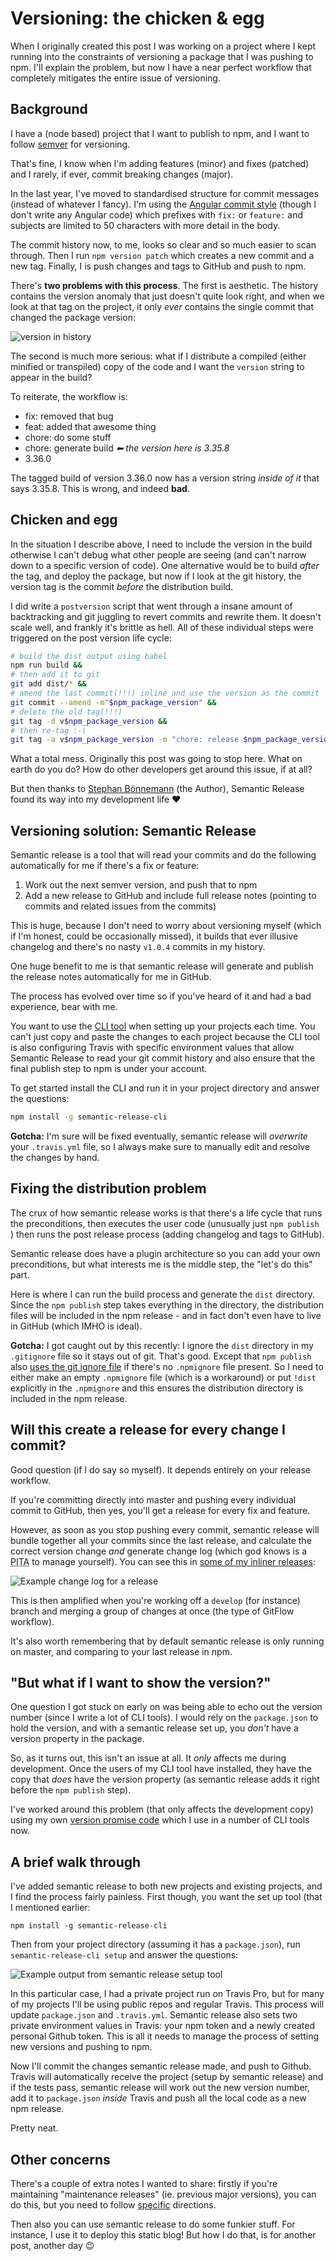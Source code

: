 # Versioning: the chicken & egg

When I originally created this post I was working on a project where I kept running into the constraints of versioning a package that I was pushing to npm. I'll explain the problem, but now I have a near perfect workflow that completely mitigates the entire issue of versioning.

<!--more-->


## Background

I have a (node based) project that I want to publish to npm, and I want to follow [semver](http://semver.io/) for versioning.

That's fine, I know when I'm adding features (minor) and fixes (patched) and I rarely, if ever, commit breaking changes (major).

In the last year, I've moved to standardised structure for commit messages (instead of whatever I fancy). I'm using the [Angular commit style](https://github.com/angular/angular.js/blob/5afd54514d670d13783f51926d827c34223bb505/CONTRIBUTING.md#commit) (though I don't write any Angular code) which prefixes with `fix:` or `feature:` and subjects are limited to 50 characters with more detail in the body.

The commit history now, to me, looks so clear and so much easier to scan through. Then I run `npm version patch` which creates a new commit and a new tag. Finally, I is push changes and tags to GitHub and push to npm.

There's **two problems with this process**. The first is aesthetic. The history contains the version anomaly that just doesn't quite look right, and when we look at that tag on the project, it only *ever* contains the single commit that changed the package version:

![version in history](/images/version-in-history.png)

The second is much more serious: what if I distribute a compiled (either minified or transpiled) copy of the code and I want the `version` string to appear in the build?

To reiterate, the workflow is:

- fix: removed that bug
- feat: added that awesome thing
- chore: do some stuff
- chore: generate build *⬅ the version here is 3.35.8*
- 3.36.0

The tagged build of version 3.36.0 now has a version string *inside of it* that says 3.35.8. This is wrong, and indeed **bad**.

## Chicken and egg

In the situation I describe above, I need to include the version in the build otherwise I can't debug what other people are seeing (and can't narrow down to a specific version of code). One alternative would be to build *after* the tag, and deploy the package, but now if I look at the git history, the version tag is the commit *before* the distribution build.

I did write a `postversion` script that went through a insane amount of backtracking and git juggling to revert commits and rewrite them. It doesn't scale well, and frankly it's brittle as hell. All of these individual steps were triggered on the post version life cycle:

```bash
# build the dist output using babel
npm run build &&
# then add it to git
git add dist/* &&
# amend the last commit(!!!) inline and use the version as the commit
git commit --amend -m"$npm_package_version" &&
# delete the old tag(!!!)
git tag -d v$npm_package_version &&
# then re-tag :-\
git tag -a v$npm_package_version -m "chore: release $npm_package_version"
```

What a total mess. Originally this post was going to stop here. What on earth do you do? How do other developers get around this issue, if at all?

But then thanks to [Stephan Bönnemann](https://github.com/boennemann) (the Author), Semantic Release found its way into my development life ❤

## Versioning solution: Semantic Release

Semantic release is a tool that will read your commits and do the following automatically for me if there's a fix or feature:

1. Work out the next semver version, and push that to npm
2. Add a new release to GitHub and include full release notes (pointing to commits and related issues from the commits)

This is huge, because I don't need to worry about versioning myself (which if I'm honest, could be occasionally missed), it builds that ever illusive changelog and there's no nasty `v1.0.4` commits in my history.

One huge benefit to me is that semantic release will generate and publish the release notes automatically for me in GitHub.

The process has evolved over time so if you've heard of it and had a bad experience, bear with me.

You want to use the [CLI tool](https://github.com/semantic-release/cli) when setting up your projects each time. You can't just copy and paste the changes to each project because the CLI tool is also configuring Travis with specific environment values that allow Semantic Release to read your git commit history and also ensure that the final publish step to npm is under your account.

To get started install the CLI and run it in your project directory and answer the questions:

```bash
npm install -g semantic-release-cli
```

**Gotcha:** I'm sure will be fixed eventually, semantic release will *overwrite* your `.travis.yml` file, so I always make sure to manually edit and resolve the changes by hand.

## Fixing the distribution problem

The crux of how semantic release works is that there's a life cycle that runs the preconditions, then executes the user code (unusually just `npm publish `) then runs the post release process (adding changelog and tags to GitHub).

Semantic release does have a plugin architecture so you can add your own preconditions, but what interests me is the middle step, the "let's do this" part.

Here is where I can run the build process and generate the `dist` directory. Since the `npm publish` step takes everything in the directory, the distribution files will be included in the npm release - and in fact don't even have to live in GitHub (which IMHO is ideal).

**Gotcha:** I got caught out by this recently: I ignore the `dist` directory in my `.gitignore` file so it stays out of git. That's good. Except that `npm publish` also [uses the git ignore file](https://docs.npmjs.com/misc/developers#keeping-files-out-of-your-package) if there's no `.npmignore` file present. So I need to either make an empty `.npmignore` file (which is a workaround) or put `!dist` explicitly in the `.npmignore` and this ensures the distribution directory is included in the npm release.

## Will this create a release for every change I commit?

Good question (if I do say so myself). It depends entirely on your release workflow.

If you're committing directly into master and pushing every individual commit to GitHub, then yes, you'll get a release for every fix and feature.

However, as soon as you stop pushing every commit, semantic release will bundle together all your commits since the last release, and calculate the correct version change *and* generate  change log (which god knows is a <abbr title="pain in the proverbial posterior">PITA</abbr> to manage yourself). You can see this in [some of my inliner releases](https://github.com/remy/inliner/releases/tag/v1.9.0):

![Example change log for a release](/images/github-release.gif)

This is then amplified when you're working off a `develop` (for instance) branch and merging a group of changes at once (the type of GitFlow workflow).

It's also worth remembering that by default semantic release is only running on master, and comparing to your last release in npm.

## "But what if I want to show the version?"

One question I got stuck on early on was being able to echo out the version number (since I write a lot of CLI tools). I would rely on the `package.json` to hold the version, and with a semantic release set up, you *don't* have a version property in the package.

So, as it turns out, this isn't an issue at all. It *only* affects me during development. Once the users of my CLI tool have installed, they have the copy that *does* have the version property (as semantic release adds it right before the `npm publish` step).

I've worked around this problem (that only affects the development copy) using my own [version promise code](https://github.com/remy/clite/blob/master/lib/version.js) which I use in a number of CLI tools now.

## A brief walk through

I've added semantic release to both new projects and existing projects, and I find the process fairly painless. First though, you want the set up tool (that I mentioned earlier:

```
npm install -g semantic-release-cli
```

Then from your project directory (assuming it has a `package.json`), run `semantic-release-cli setup` and answer the questions:

![Example output from semantic release setup tool](/images/semantic-release-setup.jpg)

In this particular case, I had a private project run on Travis Pro, but for many of my projects I'll be using public repos and regular Travis. This process will update `package.json` and `.travis.yml`. Semantic release also sets two private environment values in Travis: your npm token and a newly created personal Github token. This is all it needs to manage the process of setting new versions and pushing to npm.

Now I'll commit the changes semantic release made, and push to Github. Travis will automatically receive the project (setup by semantic release) and if the tests pass, semantic release will work out the new version number, add it to `package.json` *inside* Travis and push all the local code as a new npm release.

Pretty neat.

## Other concerns

There's a couple of extra notes I wanted to share: firstly if you're maintaining "maintenance releases" (ie. previous major versions), you can do this, but you need to follow [specific](https://gist.github.com/boennemann/54042374e49c7ade8910) directions.

Then also you can use semantic release to do some funkier stuff. For instance, I use it to deploy this static blog! But how I do that, is for another post, another day 😉
